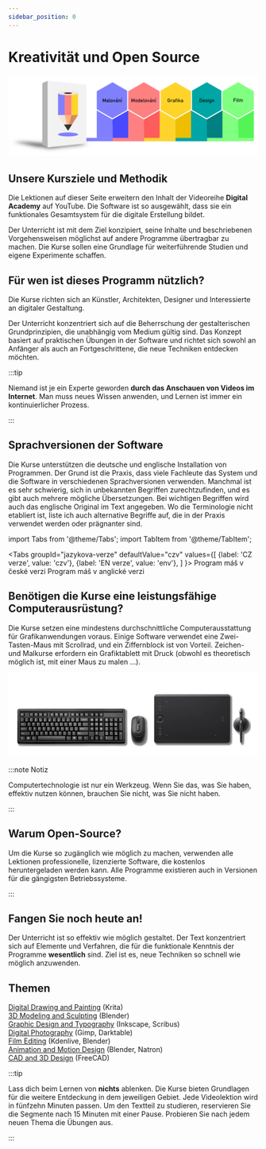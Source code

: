 ```yaml
---
sidebar_position: 0
---
```


# Kreativität und Open Source

![image](./img/akademieprehled2.svg)

## Unsere Kursziele und Methodik

Die Lektionen auf dieser Seite erweitern den Inhalt der Videoreihe **Digital Academy** auf YouTube. Die Software ist so ausgewählt, dass sie ein funktionales Gesamtsystem für die digitale Erstellung bildet.

Der Unterricht ist mit dem Ziel konzipiert, seine Inhalte und beschriebenen Vorgehensweisen möglichst auf andere Programme übertragbar zu machen. Die Kurse sollen eine Grundlage für weiterführende Studien und eigene Experimente schaffen.

## Für wen ist dieses Programm nützlich?

Die Kurse richten sich an Künstler, Architekten, Designer und Interessierte an digitaler Gestaltung.

Der Unterricht konzentriert sich auf die Beherrschung der gestalterischen Grundprinzipien, die unabhängig vom Medium gültig sind. Das Konzept basiert auf praktischen Übungen in der Software und richtet sich sowohl an Anfänger als auch an Fortgeschrittene, die neue Techniken entdecken möchten.

:::tip

Niemand ist je ein Experte geworden **durch das Anschauen von Videos im Internet**. Man muss neues Wissen anwenden, und Lernen ist immer ein kontinuierlicher Prozess.

:::

## Sprachversionen der Software

Die Kurse unterstützen die deutsche und englische Installation von Programmen. Der Grund ist die Praxis, dass viele Fachleute das System und die Software in verschiedenen Sprachversionen verwenden. Manchmal ist es sehr schwierig, sich in unbekannten Begriffen zurechtzufinden, und es gibt auch mehrere mögliche Übersetzungen. Bei wichtigen Begriffen wird auch das englische Original im Text angegeben. Wo die Terminologie nicht etabliert ist, liste ich auch alternative Begriffe auf, die in der Praxis verwendet werden oder prägnanter sind.

import Tabs from '@theme/Tabs';
import TabItem from '@theme/TabItem';

<Tabs
  groupId="jazykova-verze"
  defaultValue="czv"
  values={[
    {label: 'CZ verze', value: 'czv'},
    {label: 'EN verze', value: 'env'},
  ]
}>
<TabItem value="czv">Program máš v české verzi</TabItem>
<TabItem value="env">Program máš v anglické verzi</TabItem>
</Tabs>

## Benötigen die Kurse eine leistungsfähige Computerausrüstung?

Die Kurse setzen eine mindestens durchschnittliche Computerausstattung für Grafikanwendungen voraus. Einige Software verwendet eine Zwei-Tasten-Maus mit Scrollrad, und ein Ziffernblock ist von Vorteil. Zeichen- und Malkurse erfordern ein Grafiktablett mit Druck (obwohl es theoretisch möglich ist, mit einer Maus zu malen ...).

![image](./img/akademie-vybaveni.png)

:::note Notiz

Computertechnologie ist nur ein Werkzeug. Wenn Sie das, was Sie haben, effektiv nutzen können, brauchen Sie nicht, was Sie nicht haben.

:::

## Warum Open-Source?

Um die Kurse so zugänglich wie möglich zu machen, verwenden alle Lektionen professionelle, lizenzierte Software, die kostenlos heruntergeladen werden kann. Alle Programme existieren auch in Versionen für die gängigsten Betriebssysteme.

:::
## Fangen Sie noch heute an!
Der Unterricht ist so effektiv wie möglich gestaltet. Der Text konzentriert sich auf Elemente und Verfahren, die für die funktionale Kenntnis der Programme **wesentlich** sind. Ziel ist es, neue Techniken so schnell wie möglich anzuwenden.

## Themen

[Digital Drawing and Painting](01digitalnimalba/kresba-a-malba) (Krita)  
[3D Modeling and Sculpting](02modelovani/3D-modelovani) (Blender)  
[Graphic Design and Typography](03grafika/grafika) (Inkscape, Scribus)  
[Digital Photography](04foto/foto) (Gimp, Darktable)  
[Film Editing](05film/film) (Kdenlive, Blender)  
[Animation and Motion Design](06animace/animace) (Blender, Natron)  
[CAD and 3D Design](07cad/cad) (FreeCAD)

:::tip

Lass dich beim Lernen von **nichts** ablenken. Die Kurse bieten Grundlagen für die weitere Entdeckung in dem jeweiligen Gebiet. Jede Videolektion wird in fünfzehn Minuten passen. Um den Textteil zu studieren, reservieren Sie die Segmente nach 15 Minuten mit einer Pause. Probieren Sie nach jedem neuen Thema die Übungen aus.

:::
